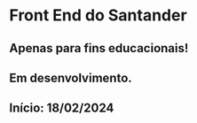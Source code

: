 # Front End do Santander


## Apenas para fins educacionais!

## Em desenvolvimento.

## Início: 18/02/2024
